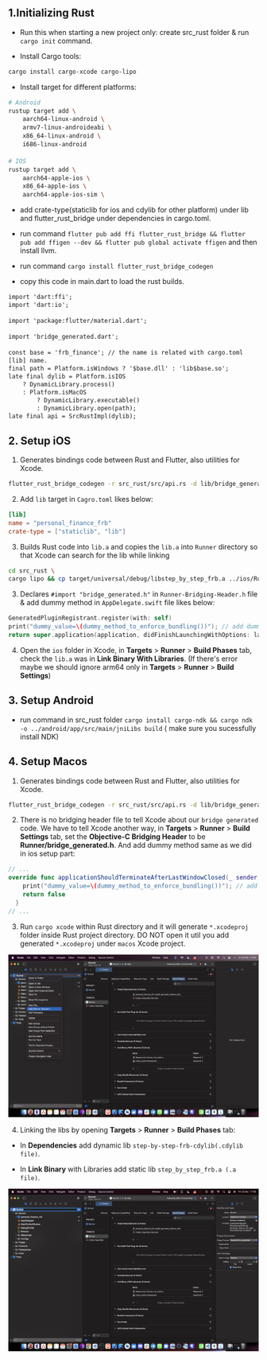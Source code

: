 ## 1.Initializing Rust

* Run this when starting a new project only: create src_rust folder & run `cargo init` command.

* Install Cargo tools:

```sh
cargo install cargo-xcode cargo-lipo
```

* Install target for different platforms:

```sh
# Android
rustup target add \
    aarch64-linux-android \
    armv7-linux-androideabi \
    x86_64-linux-android \
    i686-linux-android
    
# IOS
rustup target add \ 
    aarch64-apple-ios \
    x86_64-apple-ios \ 
    aarch64-apple-ios-sim \
```


* add crate-type(staticlib for ios and cdylib for other platform) under lib and flutter_rust_bridge under dependencies in cargo.toml.

* run command `flutter pub add ffi flutter_rust_bridge && flutter pub add ffigen --dev && flutter pub global activate ffigen` and then install llvm.

* run command `cargo install flutter_rust_bridge_codegen`

* copy this code in main.dart to load the rust builds.

```
import 'dart:ffi';
import 'dart:io';

import 'package:flutter/material.dart';

import 'bridge_generated.dart';

const base = 'frb_finance'; // the name is related with cargo.toml [lib] name.
final path = Platform.isWindows ? '$base.dll' : 'lib$base.so';
late final dylib = Platform.isIOS
    ? DynamicLibrary.process()
    : Platform.isMacOS
        ? DynamicLibrary.executable()
        : DynamicLibrary.open(path);
late final api = SrcRustImpl(dylib);
```

## 2. Setup iOS 

1. Generates bindings code between Rust and Flutter, also utilities for Xcode.

```sh
flutter_rust_bridge_codegen -r src_rust/src/api.rs -d lib/bridge_generated.dart -c ios/Runner/bridge_generated.h
```

2. Add `lib` target in `Cagro.toml` likes below:

```toml
[lib]
name = "personal_finance_frb"
crate-type = ["staticlib", "lib"]
```

3. Builds Rust code into `lib.a` and copies the `lib.a` into `Runner` directory so that Xcode can search for the lib while linking

```sh
cd src_rust \
cargo lipo && cp target/universal/debug/libstep_by_step_frb.a ../ios/Runner 
```

3. Declares `#import "bridge_generated.h"` in `Runner-Bridging-Header.h` file & add dummy method in `AppDelegate.swift` file likes below:

```swift
GeneratedPluginRegistrant.register(with: self)
print("dummy_value=\(dummy_method_to_enforce_bundling())"); // add dummy method here
return super.application(application, didFinishLaunchingWithOptions: launchOptions)
```


4. Open the `ios` folder in Xcode, in **Targets** > **Runner** > **Build Phases** tab, check the `lib.a` was in **Link Binary With Libraries**.
(If there's error maybe we should ignore arm64 only in **Targets** > **Runner** > **Build Settings**)

## 3. Setup Android

* run command in src_rust folder `cargo install cargo-ndk && cargo ndk -o ../android/app/src/main/jniLibs build` ( make sure you sucessfully install NDK)


## 4. Setup Macos

1. Generates bindings code between Rust and Flutter, also utilities for Xcode.

```sh
flutter_rust_bridge_codegen -r src_rust/src/api.rs -d lib/bridge_generated.dart -c macos/Runner/bridge_generated.h
```

2. There is no bridging header file to tell Xcode about our `bridge generated` code. We have to tell Xcode another way, in **Targets** > **Runner** > **Build Settings** tab, set the **Objective-C Bridging Header** to be **Runner/bridge_generated.h**. And add dummy method same as we did in ios setup part:

```swift
// ...
override func applicationShouldTerminateAfterLastWindowClosed(_ sender: NSApplication) -> Bool {
    print("dummy_value=\(dummy_method_to_enforce_bundling())"); // add dummy method here
    return false
  }
// ...  
```

3. Run `cargo xcode` within Rust directory and it will generate `*.xcodeproj` folder inside Rust project directory. DO NOT open it util you add generated `*.xcodeproj` under `macos` Xcode project.

![not found](./img/add_xcodeproj.png)

4. Linking the libs by opening **Targets** > **Runner** > **Build Phases** tab:

- In **Dependencies** add dynamic lib `step-by-step-frb-cdylib(.cdylib file)`.

- In **Link Binary** with Libraries add static lib `step_by_step_frb.a (.a file)`.

![not found](./img/build_phases.png)



